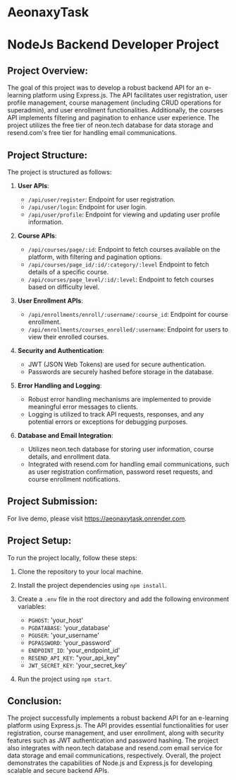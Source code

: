 # AeonaxyTask

# NodeJs Backend Developer Project

## Project Overview:

The goal of this project was to develop a robust backend API for an e-learning platform using Express.js. The API facilitates user registration, user profile management, course management (including CRUD operations for superadmin), and user enrollment functionalities. Additionally, the courses API implements filtering and pagination to enhance user experience. The project utilizes the free tier of neon.tech database for data storage and resend.com's free tier for handling email communications.

## Project Structure:

The project is structured as follows:

1. **User APIs**:

   - `/api/user/register`: Endpoint for user registration.
   - `/api/user/login`: Endpoint for user login.
   - `/api/user/profile`: Endpoint for viewing and updating user profile information.

2. **Course APIs**:

   - `/api/courses/page/:id`: Endpoint to fetch courses available on the platform, with filtering and pagination options.
   - `/api/courses/page_id/:id/:category/:level` Endpoint to fetch details of a specific course.
   - `/api/courses/page_level/:id/:level`: Endpoint to fetch courses based on difficulty level.

3. **User Enrollment APIs**:

   - `/api/enrollments/enroll/:username/:course_id`: Endpoint for
     course enrollment.
   - `/api/enrollments/courses_enrolled/:username`: Endpoint for users to view their enrolled courses.

4. **Security and Authentication**:

   - JWT (JSON Web Tokens) are used for secure authentication.
   - Passwords are securely hashed before storage in the database.

5. **Error Handling and Logging**:

   - Robust error handling mechanisms are implemented to provide meaningful error messages to clients.
   - Logging is utilized to track API requests, responses, and any potential errors or exceptions for debugging purposes.

6. **Database and Email Integration**:
   - Utilizes neon.tech database for storing user information, course details, and enrollment data.
   - Integrated with resend.com for handling email communications, such as user registration confirmation, password reset requests, and course enrollment notifications.

## Project Submission:

For live demo, please visit https://aeonaxytask.onrender.com.

## Project Setup:

To run the project locally, follow these steps:

1. Clone the repository to your local machine.
2. Install the project dependencies using `npm install`.
3. Create a `.env` file in the root directory and add the following environment variables:

   - `PGHOST`: 'your_host'
   - `PGDATABASE`: 'your_database'
   - `PGUSER`: 'your_username'
   - `PGPASSWORD`: 'your_password'
   - `ENDPOINT_ID`: 'your_endpoint_id'
   - `RESEND_API_KEY`: "your_api_key"
   - `JWT_SECRET_KEY`: 'your_secret_key'

4. Run the project using `npm start`.

## Conclusion:

The project successfully implements a robust backend API for an e-learning platform using Express.js. The API provides essential functionalities for user registration, course management, and user enrollment, along with security features such as JWT authentication and password hashing. The project also integrates with neon.tech database and resend.com email service for data storage and email communications, respectively. Overall, the project demonstrates the capabilities of Node.js and Express.js for developing scalable and secure backend APIs.
